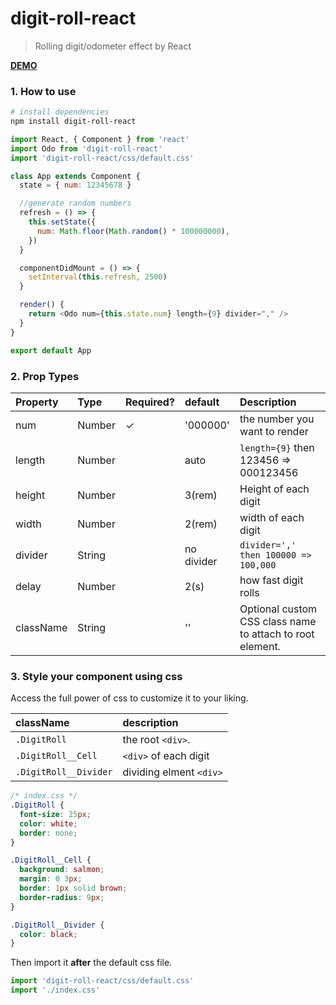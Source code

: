 # digit-roll-react

> Rolling digit/odometer effect by React

[**DEMO**](https://codesandbox.io/s/y294oz0m91)

### 1. How to use

```bash
# install dependencies
npm install digit-roll-react
```

```js
import React, { Component } from 'react'
import Odo from 'digit-roll-react'
import 'digit-roll-react/css/default.css'

class App extends Component {
  state = { num: 12345678 }

  //generate random numbers
  refresh = () => {
    this.setState({
      num: Math.floor(Math.random() * 100000000),
    })
  }

  componentDidMount = () => {
    setInterval(this.refresh, 2500)
  }

  render() {
    return <Odo num={this.state.num} length={9} divider="," />
  }
}

export default App
```

### 2. Prop Types

| Property  | Type   | Required? | default    | Description                                               |
| :-------- | :----- | :-------- | :--------- | :-------------------------------------------------------- |
| num       | Number | ✓         | '000000'   | the number you want to render                             |
| length    | Number |           | auto       | `length={9}` then 123456 => 000123456                     |
| height    | Number |           | 3(rem)     | Height of each digit                                      |
| width     | Number |           | 2(rem)     | width of each digit                                       |
| divider   | String |           | no divider | `divider=',' then 100000 => 100,000`                      |
| delay     | Number |           | 2(s)       | how fast digit rolls                                      |
| className | String |           | ''         | Optional custom CSS class name to attach to root element. |

### 3. Style your component using css

Access the full power of css to customize it to your liking.

| className             | description             |
| :-------------------- | :---------------------- |
| `.DigitRoll`          | the root `<div>`.       |
| `.DigitRoll__Cell`    | `<div>` of each digit   |
| `.DigitRoll__Divider` | dividing elment `<div>` |

```css
/* index.css */
.DigitRoll {
  font-size: 25px;
  color: white;
  border: none;
}

.DigitRoll__Cell {
  background: salmon;
  margin: 0 3px;
  border: 1px solid brown;
  border-radius: 9px;
}

.DigitRoll__Divider {
  color: black;
}
```

Then import it **after** the default css file.

```js
import 'digit-roll-react/css/default.css'
import './index.css'
```

